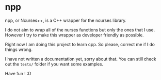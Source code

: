 # npp

npp, or Ncurses++, is a C++ wrapper for the ncurses library.

I do not aim to wrap all of the nurses functions but only the ones
that I use. However I try to make this wrapper as developer friendly
as possible.

Right now I am doing this project to learn cpp. So please, correct me
if I do things wrong.

I have not written a documentation yet, sorry about that. You can still
check out the `tests/` folder if you want some examples.

Have fun ! :D
